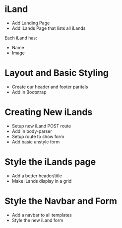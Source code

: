 # iLand

* Add Landing Page
* Add iLands Page that lists all iLands

Each iLand has:
* Name
* Image

# Layout and Basic Styling
* Create our header and footer paritals
* Add in Bootstrap

# Creating New iLands
* Setup new iLand POST route
* Add in body-parser
* Setup route to show form
* Add basic unstyle form

# Style the iLands page
* Add a better header/title
* Make iLands display in a grid

# Style the Navbar and Form
* Add a navbar to all templates
* Style the new iLand form

